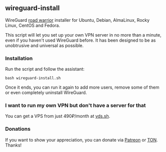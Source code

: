 ## wireguard-install
WireGuard [road warrior](http://en.wikipedia.org/wiki/Road_warrior_%28computing%29) installer for Ubuntu, Debian, AlmaLinux, Rocky Linux, CentOS and Fedora.

This script will let you set up your own VPN server in no more than a minute, even if you haven't used WireGuard before. It has been designed to be as unobtrusive and universal as possible.

### Installation
Run the script and follow the assistant:

`bash wireguard-install.sh`

Once it ends, you can run it again to add more users, remove some of them or even completely uninstall WireGuard.

### I want to run my own VPN but don't have a server for that
You can get a VPS from just 490₽/month at [vds.sh](http://vds.sh/?u=44957).

### Donations

If you want to show your appreciation, you can donate via [Patreon](https://patreon.com/isaevdimka) or [TON](ton://transfer/EQApG6ILPC2-4UeUXth6XLi9zGMzWNQQpBedpOMk7pzcNKEy). Thanks!
